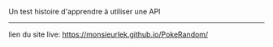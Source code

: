 Un test histoire d'apprendre à utiliser une API

--------------
lien du site live:
https://monsieurlek.github.io/PokeRandom/
